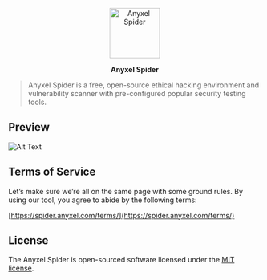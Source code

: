 <p align="center">
  <a href="https://anyxel.com">
    <img src="https://cdn.shouts.dev/media/365/anyxel-black-github.png" alt="Anyxel Spider" width="100">
  </a>
</p>

<p align="center">
<strong>Anyxel Spider</strong>
</p>

> Anyxel Spider is a free, open-source ethical hacking environment and vulnerability scanner with pre-configured popular security testing tools.

## Preview

![Alt Text](https://cdn.shouts.dev/media/425/anyxel-spider.gif)

## Terms of Service

Let’s make sure we’re all on the same page with some ground rules. By using our tool, you agree to abide by the following terms:

[https://spider.anyxel.com/terms/](https://spider.anyxel.com/terms/)

## License

The Anyxel Spider is open-sourced software licensed under the [MIT license](https://opensource.org/licenses/MIT).
